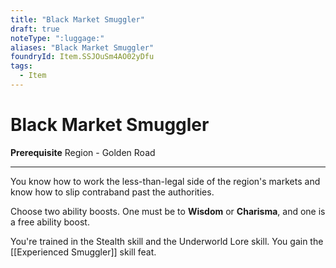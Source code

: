 ```yaml
---
title: "Black Market Smuggler"
draft: true
noteType: ":luggage:"
aliases: "Black Market Smuggler"
foundryId: Item.SSJOuSm4AO02yDfu
tags:
  - Item
---
```


# Black Market Smuggler

**Prerequisite** Region - Golden Road

* * *

You know how to work the less-than-legal side of the region's markets and know how to slip contraband past the authorities.

Choose two ability boosts. One must be to **Wisdom** or **Charisma**, and one is a free ability boost.

You're trained in the Stealth skill and the Underworld Lore skill. You gain the [[Experienced Smuggler]] skill feat.
